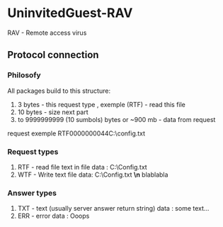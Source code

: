 # UninvitedGuest-RAV
RAV - Remote access virus

## Protocol connection ##

### Philosofy
All packages  build to this structure:
1. 3 bytes - this request type , exemple (RTF) - read this file 
2. 10 bytes - size next part
3. to 9999999999 (10 sumbols) bytes or ~900 mb  - data from request

request exemple RTF0000000044C:\\config.txt 

### Request types
1. RTF - read file text in file 
    data : C:\\Config.txt
2. WTF - Write text file
    data: C:\\Config.txt __\n__ blablabla

### Answer types
1. TXT - text (usually server answer return string)
    data : some text...
2. ERR - error
    data : Ooops
